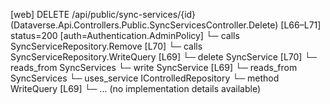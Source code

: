 [web] DELETE /api/public/sync-services/{id}  (Dataverse.Api.Controllers.Public.SyncServicesController.Delete)  [L66–L71] status=200 [auth=Authentication.AdminPolicy]
  └─ calls SyncServiceRepository.Remove [L70]
  └─ calls SyncServiceRepository.WriteQuery [L69]
  └─ delete SyncService [L70]
    └─ reads_from SyncServices
  └─ write SyncService [L69]
    └─ reads_from SyncServices
  └─ uses_service IControlledRepository<SyncService>
    └─ method WriteQuery [L69]
      └─ ... (no implementation details available)

